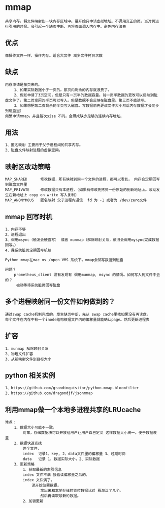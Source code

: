 # mmap
    共享内存。将文件映射到一块内存区域中。最开始只申请虚拟地址。不调用真正的页。当对页进行引用的时候。会引起一个缺页中断，再将页面调入内存中。避免内存浪费

## 优点
    像操作文件一样，操作内存。适合大文件 减少文件拷贝次数

## 缺点
    内存申请是按页来的。
        1、如果实际数据小于一页的。那页内剩余的内存就浪费了。
        2、假如申请了3页空间，但是只有一页半的数据容量。前一页半数据的更改可以反映到磁盘文件了。第二页空闲的半页可以写入。但是数据不会反映在磁盘里。第三页不能读写。
        3、如果想把第二页剩余的半页写入磁盘。写数据前先更改文件大小然后内存数据才会同步到磁盘里）
    频繁申请mmap。并且每次size 不同。会照成缺少足够的连续内存地址。


## 用法
    1、匿名映射 主要用于父子进程间的共享内存。
    2、磁盘文件映射进程的虚拟空间。

## 映射区改动策略
    MAP_SHARED      修改数据，所有映射到同一个文件的进程，都可以看到。 内存会定期回写到磁盘文件里
    MAP_PRIVATE     修改数据只有本进程，(如果有修改先拷贝一份原始的到新地址上。改动发生在新地址上 copy on write 写入复制)
    MAP_ANONYMOUS   匿名映射 父子进程内通信  fd 为 -1 或者为 /dev/zero文件

## mmap 回写时机
    1、内存不够
    2、进程退出
    3、调用msync（触发会硬盘写） 或者 munmap（解除映射关系，依旧会调用mysync完成数据回写。） 
    4、靠系统脏页定期回写机制

    Python mmap在mac os /open VMS 系统下。mmap会回写数据到磁盘 

    问题？ 
        prometheus_client 没有发现有 调用munmap, msync 的情况。如何写入到文件中去的？
         被动等待系统脏页回写磁盘

## 多个进程映射同一份文件如何做到的？
    通过swap cache机制完成的。发生缺页中断，先从 swap cache里找如果没有再读盘。
    每个文件在内存中有一个inode结构根据文件内的偏移量就能确认page。然后更新进程表

## 扩容
    1、munmap 解除映射关系
    2、物理文件扩容
    3、从新映射文件到目标大小


## python 相关实例
    1、https://github.com/grandinquisitor/python-mmap-bloomfilter
    2、https://github.com/dragondjf/jsonmmap

## 利用mmap做一个本地多进程共享的LRUcache
    难点：
        1、数据大小可能不一致。
            对策，存储数据块可以开放给用户让用户自己定义 这样数据大小统一。便于数据覆盖
        2、数据快速查找
            两个文件， 
            index  记录1、key, 2、data文件里的偏移量 3、过期时间
            data   记录 1、数据实际大小，2、实际数据
        3、更新策略
            1、获取最新的索引信息
            index 文件不满 接着读偏移量之后的。
            index 文件满了。
                读开始位置数据。
                    拿出来和本地存储的首位数据比对 看淘汰了几个。
                    然后再读取最新的数据。
            2、加锁更新



